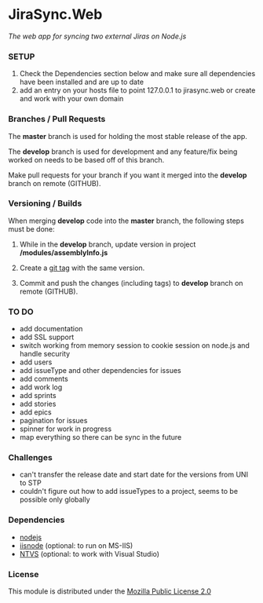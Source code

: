 
# JiraSync.Web
*The web app for syncing two external Jiras on Node.js*

### SETUP

1. Check the Dependencies section below and make sure all dependencies have been installed and are up to date
2. add an entry on your hosts file to point 127.0.0.1 to jirasync.web or create and work with your own domain

### Branches / Pull Requests

The **master** branch is used for holding the most stable release of the app.

The **develop** branch is used for development and any feature/fix being worked on needs to be based off of this branch.

Make pull requests for your branch if you want it merged into the **develop** branch on remote (GITHUB).


### Versioning / Builds

When merging **develop** code into the **master** branch, the following steps must be done:

1. While in the **develop** branch, update version in project **/modules/assemblyInfo.js**

2. Create a [git tag](http://git-scm.com/book/en/v2/Git-Basics-Tagging) with the same version.

3. Commit and push the changes (including tags) to **develop** branch on remote (GITHUB).


### TO DO

- add documentation
- add SSL support
- switch working from memory session to cookie session on node.js and handle security
- add users
- add issueType and other dependencies for issues
- add comments
- add work log
- add sprints
- add stories
- add epics
- pagination for issues
- spinner for work in progress
- map everything so there can be sync in the future

### Challenges

- can't transfer the release date and start date for the versions from UNI to STP
- couldn't figure out how to add issueTypes to a project, seems to be possible only globally

### Dependencies

- [nodejs](https://nodejs.org/)
- [iisnode](https://github.com/tjanczuk/iisnode) (optional: to run on MS-IIS)
- [NTVS](https://github.com/Microsoft/nodejstools) (optional: to work with Visual Studio)

### License

This module is distributed under the [Mozilla Public License 2.0](https://www.mozilla.org/en-US/MPL/2.0/)